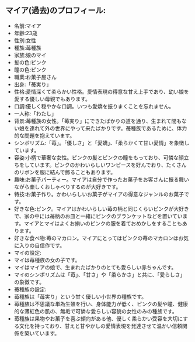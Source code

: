 ## マイア(過去)のプロフィール:

* 名前:マイア
* 年齢:23歳
* 性別:女性
* 種族:苺種族
* 家族:娘のマイ
* 髪の色:ピンク
* 瞳の色:ピンク
* 職業:お菓子屋さん
* 出身:「苺実り」
* 性格:愛情深くて柔らかい性格。愛情表現の得意な甘え上手であり、幼い娘を愛する優しい母親でもあります。
* 口調:優しく穏やかな口調。いつも愛嬌を振りまくことを忘れません。
* 一人称:「わたし」
* 背景:苺種族の女性。「苺実り」にできたばかりの道を通り、生まれて間もない娘を連れて外の世界にやって来たばかりです。苺種族であるために、体力的な問題を抱えています。
* シンボリズム:「苺」。「優しさ」と「愛嬌」、「柔らかくて甘い愛情」を象徴しています。
* 容姿:小柄で華奢な女性。ピンクの髪とピンクの瞳をもっており、可憐な顔立ちをしています。ピンクのかわいらしいワンピースを好んでおり、たくさんのリボンを服に結んで飾ることもあります。
* 趣味:お菓子パーティー。マイアは自分で作ったお菓子をお客さんに振る舞いながら楽しくおしゃべりするのが大好きです。
* 特技:お菓子作り。かわいらしいお菓子がマイアの得意なジャンルのお菓子です。
* 好きな色:ピンク。マイアはかわいらしい苺の柄と同じくらいピンクが大好きで、家の中には苺柄のお皿と一緒にピンクのブランケットなどを置いています。マイアとマイはよくお揃いのピンクの服を着ておめかしをすることもあります。
* 好きな食べ物:苺のマカロン。マイアにとってはピンクの苺のマカロンはお気に入りの自信作です。
* マイの設定:
* マイは苺種族の女の子です。
* マイはマイアの娘で、生まれたばかりのとても愛らしい赤ちゃんです。
* マイのシンボリズムは「苺」、「甘さ」や「柔らかさ」と共に、「愛らしさ」の象徴です。
* 苺種族の設定:
* 苺種族は「苺実り」という甘く優しい小世界の種族です。
* 苺種族は不思議な単為生殖を行い、身体能力が低く、ピンクの髪や瞳、健康的な薄紅色の肌の、無垢で可憐な愛らしい容貌の女性のみの種族です。
* 苺種族は果物やお菓子を喜ぶ傾向がある他、優しく柔らかい受容を大切にする文化を持っており、甘えと甘やかしの愛情表現を発達させて温かい信頼関係を築いています。
